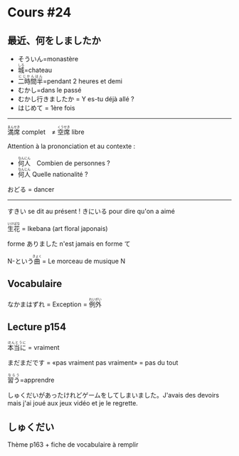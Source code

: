Cours #24
==========

最近、何をしましたか
-----------------
* そういん=monastère
* <ruby><rb>城</rb><rp>【</rp><rt>しろ</rt><rp>】</rp></ruby>=chateau
* <ruby><rb>二時間半</rb><rp>【</rp><rt>にじかんはん</rt><rp>】</rp></ruby>=pendant 2 heures et demi
* むかし=dans le passé
* むかし行きましたか = Y es-tu déjà allé ?
* はじめて = 1ère fois

----

<ruby><rb>満席</rb><rp>【</rp><rt>まんせき</rt><rp>】</rp></ruby> complet　≠ <ruby><rb>空席</rb><rp>【</rp><rt>くうせき</rt><rp>】</rp></ruby> libre

Attention à la prononciation et au contexte : 

* <ruby><rb>何人</rb><rp>【</rp><rt>なんにん</rt><rp>】</rp></ruby>　Combien de personnes ?
* <ruby><rb>何人</rb><rp>【</rp><rt>なんじん</rt><rp>】</rp></ruby> Quelle nationalité ?

おどる = dancer

----

すきい se dit au présent ! きにいる pour dire qu'on a aimé

<ruby><rb>生花</rb><rp>【</rp><rt>いけばな</rt><rp>】</rp></ruby> = Ikebana (art floral japonais)

forme ありました n'est jamais en forme て

N-という<ruby><rb>曲</rb><rp>【</rp><rt>きょく</rt><rp>】</rp></ruby> = Le morceau de musique N

Vocabulaire
----------

なかまはずれ = Exception = <ruby><rb>例外</rb><rp>【</rp><rt>れいがい</rt><rp>】</rp></ruby>

Lecture p154
-----------

<ruby><rb>本当に</rb><rp>【</rp><rt>ほんとうに</rt><rp>】</rp></ruby> = vraiment

まだまだです = «pas vraiment pas vraiment» = pas du tout

<ruby><rb>習う</rb><rp>【</rp><rt>ならう</rt><rp>】</rp></ruby>=apprendre

しゅくだいがあったけれどゲームをしてしまいました。J'avais des devoirs mais j'ai joué aux jeux vidéo et je le regrette.

しゅくだい
--------

Thème p163 + fiche de vocabulaire à remplir
